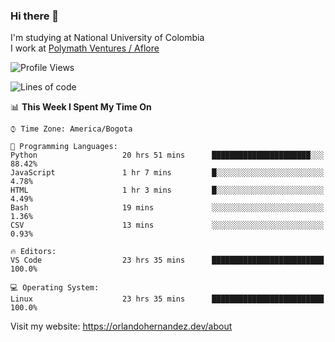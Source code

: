 ### Hi there 👋


<!--**AR4Z/AR4Z** is a ✨ _special_ ✨ repository because its `README.md` (this file) appears on your GitHub profile.

Here are some ideas to get you started:-->
I'm studying at National University of Colombia
<br>
I work at <a href="https://www.aflore.co/">Polymath Ventures / Aflore</a>
<br>

<!--START_SECTION:waka-->
![Profile Views](http://img.shields.io/badge/Profile%20Views-0-blue)

![Lines of code](https://img.shields.io/badge/From%20Hello%20World%20I%27ve%20Written-19.3%20million%20lines%20of%20code-blue)

📊 **This Week I Spent My Time On** 

```text
⌚︎ Time Zone: America/Bogota

💬 Programming Languages: 
Python                   20 hrs 51 mins      ██████████████████████░░░   88.42% 
JavaScript               1 hr 7 mins         █░░░░░░░░░░░░░░░░░░░░░░░░   4.78% 
HTML                     1 hr 3 mins         █░░░░░░░░░░░░░░░░░░░░░░░░   4.49% 
Bash                     19 mins             ░░░░░░░░░░░░░░░░░░░░░░░░░   1.36% 
CSV                      13 mins             ░░░░░░░░░░░░░░░░░░░░░░░░░   0.93%

🔥 Editors: 
VS Code                  23 hrs 35 mins      █████████████████████████   100.0%

💻 Operating System: 
Linux                    23 hrs 35 mins      █████████████████████████   100.0%

```


<!--END_SECTION:waka-->


Visit my website: https://orlandohernandez.dev/about

